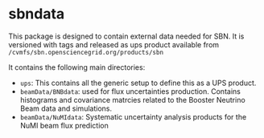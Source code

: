 # sbndata

This package is designed to contain external data needed for SBN. It is versioned with tags and released as ups product available from `/cvmfs/sbn.opensciencegrid.org/products/sbn`

It contains the following main directories:

- `ups`: This contains all the generic setup to define this as a UPS product.
- `beamData/BNBdata`: used for flux uncertainties production. Contains histograms and covariance matrcies related to the Booster Neutrino Beam data and simulations.
- `beamData/NuMIdata`: Systematic uncertainty analysis products for the NuMI beam flux prediction

